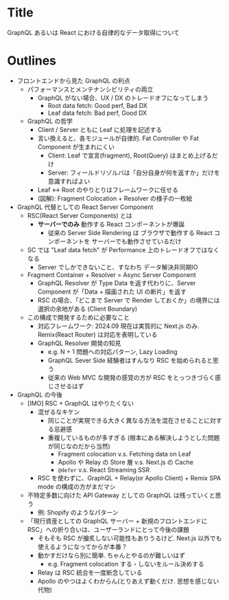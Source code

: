 # Title

GraphQL あるいは React における自律的なデータ取得について

# Outlines

- フロントエンドから見た GraphQL の利点
  - パフォーマンスとメンテナンシビリティの両立
    - GraphQL がない場合、UX / DX のトレードオフになってしまう
      - Root data fetch: Good perf, Bad DX
      - Leaf data fetch: Bad perf, Good DX
  - GraphQL の哲学
    - Client / Server ともに Leaf に処理を記述する
    - 言い換えると、各モジュールが自律的. Fat Controller や Fat Component が生まれにくい
      - Client: Leaf で宣言(fragment), Root(Query) はまとめ上げるだけ
      - Server: フィールドリゾルバは「自分自身が何を返すか」だけを意識すればよい
    - Leaf <-> Root のやりとりはフレームワークに任せる
    - (図解): Fragment Colocation + Resolver の様子の一枚絵
- GraphQL 代替としての React Server Component
  - RSC(React Server Components) とは
    - **サーバーでのみ** 動作する React コンポーネントが爆誕
      - 従来の Server Side Rendering は ブラウザで動作する React コンポーネントを サーバーでも動作させているだけ
  - SC では "Leaf data fetch" が Performance 上のトレードオフではなくなる
    - Server でしかできないこと、すなわち データ解決非同期IO
  - Fragment Container + Resolver = Async Server Component
    - GraphQL Resolver が Type Data を返す代わりに、Server Component が「Data + 描画された UI の断片」を返す
    - RSC の場合、「どこまで Server で Render しておくか」の境界には選択の余地がある (Client Boundary)
  - この構成で開発するために必要なこと
    - 対応フレームワーク: 2024.09 現在は実質的に Next.js のみ. Remix(React Router) は対応を表明している
    - GraphQL Resolver 開発の知見
      - e.g. N + 1 問題への対応パターン, Lazy Loading
      - GraphQL Sever Side 経験者はすんなり RSC を始められると思う
      - 従来の Web MVC な開発の感覚の方が RSC をとっつきづらく感じさせるはず
- GraphQL の今後
  - [IMO] RSC + GraphQL はやりたくない
    - 混ぜるなキケン
      - 同じことが実現できる大きく異なる方法を混在させることに対する忌避感
      - 重複しているものが多すぎる (根本にある解決しようとした問題が同じなのだから当然)
        - Fragment colocation v.s. Fetching data on Leaf
        - Apollo や Relay の Store 層 v.s. Next.js の Cache
        - `@defer` v.s. React Streaming SSR
    - RSC を使わずに、GraphQL + Relay(or Apollo Client) + Remix SPA mode の構成の方がまだマシ
  - 不特定多数に向けた API Gateway としての GraphQL は残っていくと思う
    - 例: Shopify のようなパターン
  - 「現行資産としての GraphQL サーバー + 新規のフロントエンドに RSC」への折り合いは、ユーザーランドにとって今後の課題
    - そもそも RSC が膾炙しない可能性もありうるけど. Next.js 以外でも使えるようになってからが本番？
    - 動かすだけなら別に簡単. ちゃんとやるのが難しいはず
      - e.g. Fragment colocation する・しないをルール決めする
    - Relay は RSC 統合を一度断念している
    - Apollo のやつはよくわからん(とりあえず動くだけ. 思想を感じない代物)

<!--

- GraphQL を RSC で置換できるパターン
  - クライアントが Web ブラウザのみであること
  - RSC を利用できること
    - 2024 現在は実質的に Next.js のみ.
    - react-router(Remix) v7 が RSC に対応したら裾野が広がるかも？
  - 例:
    - T3 Stack(= React + tRPC + Prisma ORM)はよりシンプルに、コンポーネント自身が Prisma Client を呼び出す構成とできる
    - Gatsby における開発体験がそのまま Next.js の SSG(ISR) でも利用可能に
-->
